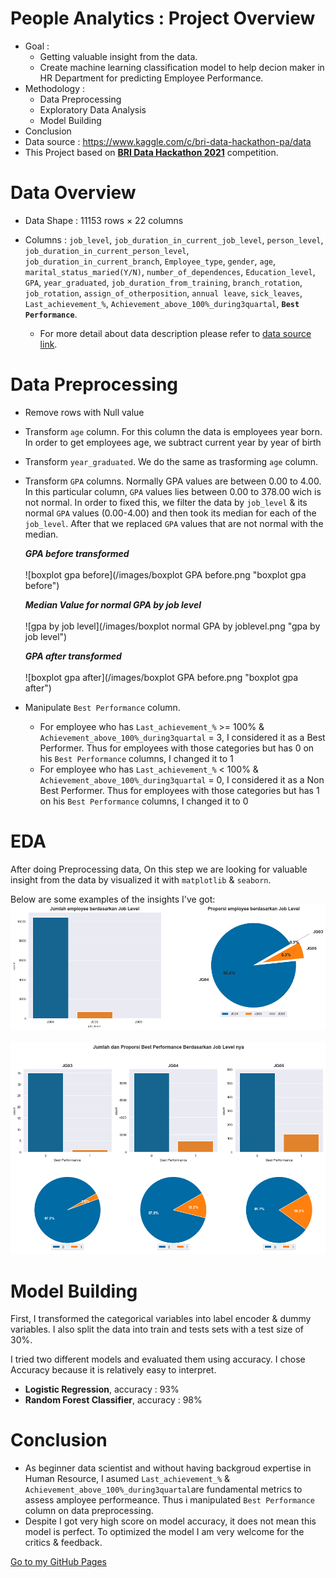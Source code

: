 # People Analytics : Project Overview
* Goal : 
	- Getting valuable insight from the data.
	- Create machine learning classification model to help decion maker in HR Department for predicting Employee Performance.
* Methodology :
	- Data Preprocessing
	- Exploratory Data Analysis
	- Model Building
* Conclusion
* Data source : https://www.kaggle.com/c/bri-data-hackathon-pa/data
* This Project based on [**BRI Data Hackathon 2021**](https://brihackathon.id/) competition.

# Data Overview
- Data Shape : 11153 rows × 22 columns
- Columns : `job_level`, `job_duration_in_current_job_level`, `person_level`, `job_duration_in_current_person_level`, `job_duration_in_current_branch`, `Employee_type`,
	    `gender`, `age`, `marital_status_maried(Y/N)`, `number_of_dependences`, `Education_level`, `GPA`, `year_graduated`, `job_duration_from_training`, `branch_rotation`,
	    `job_rotation`, `assign_of_otherposition`, `annual leave`, `sick_leaves`, `Last_achievement_%`, `Achievement_above_100%_during3quartal`, **`Best Performance`**.

	- For more detail about data description please refer to [data source link](https://www.kaggle.com/c/bri-data-hackathon-pa/data).

# Data Preprocessing
- Remove rows with Null value
- Transform `age` column. For this column the data is employees year born. In order to get employees age, we subtract current year by year of birth
- Transform `year_graduated`. We do the same as trasforming `age` column.
- Transform `GPA` columns. Normally GPA values are between 0.00 to 4.00. In this particular column, `GPA` values lies between 0.00 to 378.00 wich is not normal. In order to fixed this, we filter the data by `job_level` & its normal `GPA` values (0.00-4.00) and then took its median for each of the `job_level`. After that we replaced `GPA` values that are not normal with the median.

	***GPA before transformed***
	<br>
	<br>
	![boxplot gpa before](/images/boxplot GPA before.png "boxplot gpa before")

	***Median Value for normal GPA by job level***
	<br>
	<br>
	![gpa by job level](/images/boxplot normal GPA by joblevel.png "gpa by job level")

	***GPA after transformed***
	<br>
	<br>
	![boxplot gpa after](/images/boxplot GPA before.png "boxplot gpa after")


- Manipulate `Best Performance` column.
	- For employee who has `Last_achievement_%` >= 100% & `Achievement_above_100%_during3quartal` = 3, I considered it as a Best Performer. Thus for employees with those categories but has 0 on his `Best Performance` columns, I changed it to 1
	- For employee who has `Last_achievement_%` < 100% & `Achievement_above_100%_during3quartal` = 0, I considered it as a Non Best Performer. Thus for employees with those categories but has 1 on his `Best Performance` columns, I changed it to 0


# EDA
After doing Preprocessing data, On this step we are looking for valuable insight from the data by visualized it with `matplotlib` & `seaborn`.

Below are some examples of the insights I've got:
<br>
![job_level](/images/Employee%20by%20joblevel.png "job_level")
<br>
<br>
![best by job_level](/images/Employee%20Best%20performance%20by%20joblevel.png "best by job_level")

# Model Building
First, I transformed the categorical variables into label encoder & dummy variables. I also split the data into train and tests sets with a test size of 30%.   

I tried two different models and evaluated them using accuracy. I chose Accuracy because it is relatively easy to interpret.

- **Logistic Regression**, accuracy : 93%
- **Random Forest Classifier**, accuracy : 98%

# Conclusion
- As beginner data scientist and without having backgroud expertise in Human Resource, I asumed `Last_achievement_%` & `Achievement_above_100%_during3quartal`are fundamental metrics to assess amployee performeance. Thus i manipulated `Best Performance` column on data preprocessing.
- Despite I got very high score on model accuracy, it does not mean this model is perfect. To optimized the model I am very welcome for the critics & feedback.




[Go to my GitHub Pages](https://abdurrahmanshidiq.github.io/People_Analytics/)
